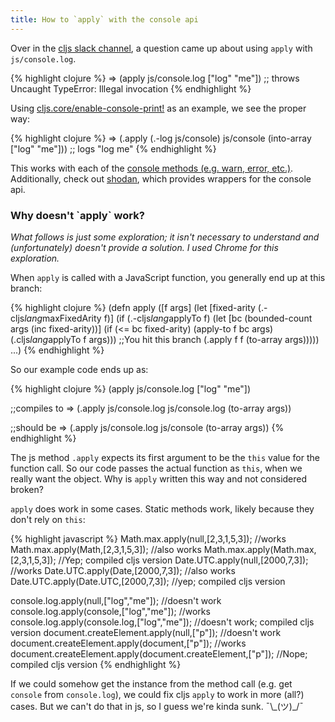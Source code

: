 ```yaml
---
title: How to `apply` with the console api
---
```


Over in the [cljs slack channel][slack], a question came up about using `apply` with `js/console.log`.

{% highlight clojure %}
=> (apply js/console.log ["log" "me"])
;; throws Uncaught TypeError: Illegal invocation
{% endhighlight %}

Using [cljs.core/enable-console-print!][print] as an example, we see the proper way:

{% highlight clojure %}
=> (.apply (.-log js/console) js/console (into-array ["log" "me"]))
;; logs "log me"
{% endhighlight %}

This works with each of the [console methods (e.g. warn, error, etc.)][console-api]. Additionally, check out [shodan][shodan], which provides wrappers for the console api.

### Why doesn't \`apply\` work?

*What follows is just some exploration; it isn't necessary to understand and (unfortunately) doesn't provide a solution. I used Chrome for this exploration.*

When `apply` is called with a JavaScript function, you generally end up at this branch:

{% highlight clojure %}
(defn apply
  ([f args]
     (let [fixed-arity (.-cljs$lang$maxFixedArity f)]
       (if (.-cljs$lang$applyTo f)
         (let [bc (bounded-count args (inc fixed-arity))]
          (if (<= bc fixed-arity)
            (apply-to f bc args)
            (.cljs$lang$applyTo f args)))
         ;;You hit this branch
         (.apply f f (to-array args)))))
  ...)
{% endhighlight %}

So our example code ends up as:

{% highlight clojure %}
(apply js/console.log ["log" "me"])

;;compiles to =>
(.apply js/console.log js/console.log (to-array args))

;;should be =>
(.apply js/console.log js/console (to-array args))
{% endhighlight %}

The js method `.apply` expects its first argument to be the `this` value for the function call. So our code passes the actual function as `this`, when we really want the object. Why is `apply` written this way and not considered broken?

`apply` does work in some cases. Static methods work, likely because they don't rely on `this`:

{% highlight javascript %}
Math.max.apply(null,[2,3,1,5,3]); //works
Math.max.apply(Math,[2,3,1,5,3]); //also works
Math.max.apply(Math.max,[2,3,1,5,3]); //Yep; compiled cljs version
Date.UTC.apply(null,[2000,7,3]); //works
Date.UTC.apply(Date,[2000,7,3]); //also works
Date.UTC.apply(Date.UTC,[2000,7,3]); //yep; compiled cljs version

console.log.apply(null,["log","me"]); //doesn't work
console.log.apply(console,["log","me"]); //works
console.log.apply(console.log,["log","me"]); //doesn't work; compiled cljs version
document.createElement.apply(null,["p"]); //doesn't work
document.createElement.apply(document,["p"]); //works
document.createElement.apply(document.createElement,["p"]); //Nope; compiled cljs version
{% endhighlight %}

If we could somehow get the instance from the method call (e.g. get `console` from `console.log`), we could fix cljs `apply` to work in more (all?) cases. But we can't do that in js, so I guess we're kinda sunk. ¯\\\_(ツ)\_/¯

[print]: https://github.com/clojure/clojurescript/blob/r3308/src/main/cljs/cljs/core.cljs#L116
[slack]: http://clojurians.net/
[shodan]: https://github.com/noprompt/shodan
[console-api]: https://developer.mozilla.org/en-US/docs/Web/API/Console
